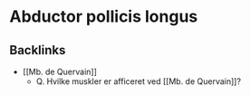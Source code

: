 # Abductor pollicis longus

## Backlinks
* [[Mb. de Quervain]]
	* Q. Hvilke muskler er afficeret ved [[Mb. de Quervain]]?

<!-- {BearID:7574A3C3-A490-4981-A3E3-80F26266AE89-20983-000024A7107A3E91} -->
